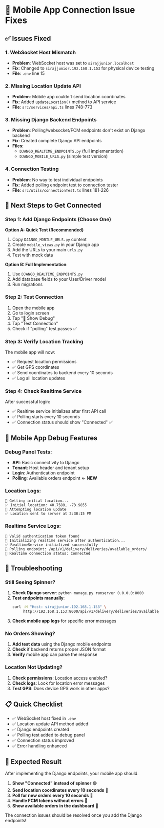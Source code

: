 # 🔧 Mobile App Connection Issue Fixes

## ✅ Issues Fixed

### 1. **WebSocket Host Mismatch**
- **Problem**: WebSocket host was set to `sirajjunior.localhost` 
- **Fix**: Changed to `sirajjunior.192.168.1.153` for physical device testing
- **File**: `.env` line 15

### 2. **Missing Location Update API**
- **Problem**: Mobile app couldn't send location coordinates
- **Fix**: Added `updateLocation()` method to API service
- **File**: `src/services/api.ts` lines 748-773

### 3. **Missing Django Backend Endpoints**
- **Problem**: Polling/websocket/FCM endpoints don't exist on Django backend
- **Fix**: Created complete Django API endpoints
- **Files**: 
  - `DJANGO_REALTIME_ENDPOINTS.py` (full implementation)
  - `DJANGO_MOBILE_URLS.py` (simple test version)

### 4. **Connection Testing**
- **Problem**: No way to test individual endpoints
- **Fix**: Added polling endpoint test to connection tester
- **File**: `src/utils/connectionTest.ts` lines 181-226

## 🚀 Next Steps to Get Connected

### Step 1: Add Django Endpoints (Choose One)

**Option A: Quick Test (Recommended)**
1. Copy `DJANGO_MOBILE_URLS.py` content
2. Create `mobile_views.py` in your Django app
3. Add the URLs to your main `urls.py`
4. Test with mock data

**Option B: Full Implementation**
1. Use `DJANGO_REALTIME_ENDPOINTS.py` 
2. Add database fields to your User/Driver model
3. Run migrations

### Step 2: Test Connection
1. Open the mobile app
2. Go to login screen
3. Tap "🔧 Show Debug" 
4. Tap "Test Connection"
5. Check if "polling" test passes ✅

### Step 3: Verify Location Tracking
The mobile app will now:
- ✅ Request location permissions
- ✅ Get GPS coordinates 
- ✅ Send coordinates to backend every 10 seconds
- ✅ Log all location updates

### Step 4: Check Realtime Service
After successful login:
- ✅ Realtime service initializes after first API call
- ✅ Polling starts every 10 seconds
- ✅ Connection status should show "Connected" ✅

## 📱 Mobile App Debug Features

### Debug Panel Tests:
- **API**: Basic connectivity to Django
- **Tenant**: Host header and tenant setup  
- **Login**: Authentication endpoint
- **Polling**: Available orders endpoint ← **NEW**

### Location Logs:
```
📍 Getting initial location...
✅ Initial location: 40.7580, -73.9855
🚀 Attempting location update
✅ Location sent to server at 2:30:15 PM
```

### Realtime Service Logs:
```
🔐 Valid authentication token found
🚀 Initializing realtime service after authentication...
✅ RealtimeService initialized successfully
📡 Polling endpoint: /api/v1/delivery/deliveries/available_orders/
🔗 Realtime connection status: Connected
```

## 🐛 Troubleshooting

### Still Seeing Spinner?
1. **Check Django server**: `python manage.py runserver 0.0.0.0:8000`
2. **Test endpoints manually**:
   ```bash
   curl -H "Host: sirajjunior.192.168.1.153" \
        http://192.168.1.153:8000/api/v1/delivery/deliveries/available_orders/
   ```
3. **Check mobile app logs** for specific error messages

### No Orders Showing?
1. **Add test data** using the Django mobile endpoints
2. **Check** if backend returns proper JSON format
3. **Verify** mobile app can parse the response

### Location Not Updating?
1. **Check permissions**: Location access enabled?
2. **Check logs**: Look for location error messages
3. **Test GPS**: Does device GPS work in other apps?

## 📋 Quick Checklist

- ✅ WebSocket host fixed in `.env`
- ✅ Location update API method added
- ✅ Django endpoints created 
- ✅ Polling test added to debug panel
- ✅ Connection status improved
- ✅ Error handling enhanced

## 🎯 Expected Result

After implementing the Django endpoints, your mobile app should:

1. **Show "Connected" instead of spinner** 🟢
2. **Send location coordinates every 10 seconds** 📍
3. **Poll for new orders every 10 seconds** 🔄
4. **Handle FCM tokens without errors** 🔔
5. **Show available orders in the dashboard** 📱

The connection issues should be resolved once you add the Django endpoints!